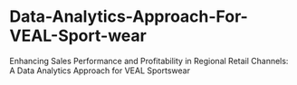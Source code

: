 # Data-Analytics-Approach-For-VEAL-Sport-wear
Enhancing Sales Performance and Profitability in Regional Retail Channels: A Data Analytics Approach  for VEAL Sportswear
